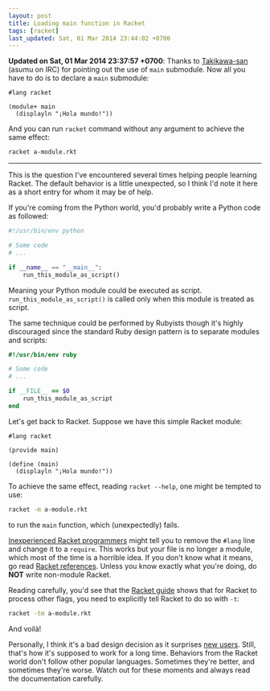 ```yaml
---
layout: post
title: Loading main function in Racket
tags: [racket]
last_updated: Sat, 01 Mar 2014 23:44:02 +0700
---
```


**Updated on Sat, 01 Mar 2014 23:37:57 +0700**: Thanks to
[Takikawa-san](https://github.com/takikawa) (asumu on IRC) for pointing out
the use of `main` submodule.  Now all you have to do is to declare a `main`
submodule:

```racket
#lang racket

(module+ main
  (displayln "¡Hola mundo!"))
```

And you can run `racket` command without any argument to achieve the same
effect:

```sh
racket a-module.rkt
```

---

This is the question I've encountered several times helping people learning
Racket.  The default behavior is a little unexpected, so I think I'd note it
here as a short entry for whom it may be of help.

If you're coming from the Python world, you'd probably write a Python code as
followed:

```python
#!/usr/bin/env python

# Some code
# ...

if __name__ == "__main__":
    run_this_module_as_script()
```

Meaning your Python module could be executed as script.
`run_this_module_as_script()` is called only when this module is treated as
script.

The same technique could be performed by Rubyists though it's highly
discouraged since the standard Ruby design pattern is to separate modules and
scripts:

```ruby
#!/usr/bin/env ruby

# Some code
# ...

if __FILE__ == $0
    run_this_module_as_script
end
```

Let's get back to Racket.  Suppose we have this simple Racket module:

```racket
#lang racket

(provide main)

(define (main)
  (displayln "¡Hola mundo!"))
```

To achieve the same effect, reading `racket --help`, one might be tempted to use:

```sh
racket -m a-module.rkt
```

to run the `main` function, which (unexpectedly) fails.

[Inexperienced Racket programmers](http://stackoverflow.com/questions/6380327/how-do-you-load-a-file-into-racket-via-command-line)
might tell you to remove the `#lang` line and change it to a `require`.  This
works but your file is no longer a module, which most of the time is a
horrible idea.  If you don't know what it means, go read
[Racket references](http://docs.racket-lang.org/reference/module.html).
Unless you know exactly what you're doing, do **NOT** write non-module Racket.

Reading carefully, you'd see that the
[Racket guide](http://docs.racket-lang.org/guide/racket.html) shows that for
Racket to process other flags, you need to explicitly tell Racket to do so
with `-t`:

```sh
racket -tm a-module.rkt
```

And voilà!

Personally, I think it's a bad design decision as it surprises
[new users](http://en.wikipedia.org/wiki/Principle_of_least_astonishment).
Still, that's how it's supposed to work for a long time.  Behaviors from the
Racket world don't follow other popular languages.  Sometimes they're better,
and sometimes they're worse.  Watch out for these moments and always read the
documentation carefully.
